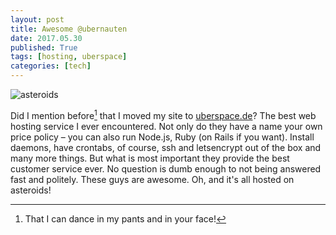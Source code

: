 ```yaml
---
layout: post
title: Awesome @ubernauten 
date: 2017.05.30
published: True
tags: [hosting, uberspace]
categories: [tech]
---
```


![asteroids](/assets/images/uberspace/badge-white-fmz-asteroids.png)  

Did I mention before[^1] that I moved my site to [uberspace.de](https://uberspace.de)? The best web hosting service I ever encountered. Not only do they have a name your own price policy – you can also run Node.js, Ruby (on Rails if you want). Install daemons, have crontabs, of course, ssh and letsencrypt out of the box and many more things. But what is most important they provide the best customer service ever. No question is dumb enough to not being answered fast and politely. These guys are awesome. Oh, and it's all hosted on asteroids!  



[^1]: That I can dance in my pants and in your face!